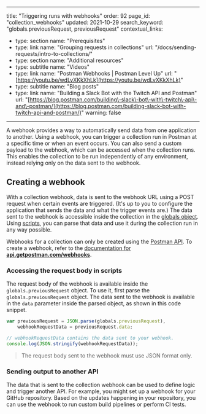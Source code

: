*** ** * ** ***

title: "Triggering runs with webhooks"
order: 92
page\_id: "collection\_webhooks"
updated: 2021\-10\-29
search\_keyword: "globals.previousRequest, previousRequest"
contextual\_links:

* type: section name: "Prerequisites"
* type: link name: "Grouping requests in collections" url: "/docs/sending\-requests/intro\-to\-collections/"
* type: section name: "Additional resources"
* type: subtitle name: "Videos"
* type: link name: "Postman Webhooks \| Postman Level Up" url: "[https://youtu.be/wdLvXKkXhLk](https://youtu.be/wdLvXKkXhLk)"
* type: subtitle name: "Blog posts"
* type: link name: "Building a Slack Bot with the Twitch API and Postman" url: "[https://blog.postman.com/building\-slack\-bot\-with\-twitch\-api\-and\-postman/](https://blog.postman.com/building-slack-bot-with-twitch-api-and-postman/)" warning: false

*** ** * ** ***

A webhook provides a way to automatically send data from one application to another. Using a webhook, you can trigger a collection run in Postman at a specific time or when an event occurs. You can also send a custom payload to the webhook, which can be accessed when the collection runs. This enables the collection to be run independently of any environment, instead relying only on the data sent to the webhook.

Creating a webhook
------------------

With a collection webhook, data is sent to the webhook URL using a POST request when certain events are triggered. \(It's up to you to configure the application that sends the data and what the trigger events are.\) The data sent to the webhook is accessible inside the collection in the [globals object](/docs/sending-requests/variables/). Using [scripts](/docs/writing-scripts/intro-to-scripts/), you can parse that data and use it during the collection run in any way possible.

Webhooks for a collection can only be created using the [Postman API](/docs/developer/postman-api/intro-api/). To create a webhook, refer to the [documentation for **api.getpostman.com/webhooks**](https://documenter.getpostman.com/view/12959542/UV5XjJV8#8bec7537-cc5d-4ed7-a995-c7753e55ed28).

### Accessing the request body in scripts

The request body of the webhook is available inside the `globals.previousRequest` object. To use it, first parse the `globals.previousRequest` object. The data sent to the webhook is available in the `data` parameter inside the parsed object, as shown in this code snippet.

```js
var previousRequest = JSON.parse(globals.previousRequest),
    webhookRequestData = previousRequest.data;

// webhookRequestData contains the data sent to your webhook.
console.log(JSON.stringify(webhookRequestData));
```
> 
> The request body sent to the webhook must use JSON format only.

### Sending output to another API

The data that is sent to the collection webhook can be used to define logic and trigger another API. For example, you might set up a webhook for your GitHub repository. Based on the updates happening in your repository, you can use the webhook to run custom build pipelines or perform CI tests.

